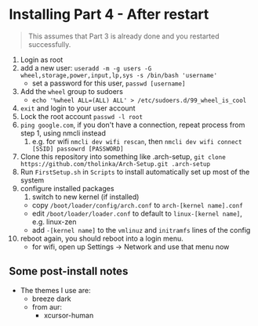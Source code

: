 # Installing Part 4 - After restart

> This assumes that Part 3 is already done and you restarted successfully.

1. Login as root
2. add a new user: `useradd -m -g users -G wheel,storage,power,input,lp,sys -s /bin/bash 'username'`
    * set a password for this user, `passwd [username]`
3. Add the `wheel` group to sudoers
   * `echo '%wheel ALL=(ALL) ALL' > /etc/sudoers.d/99_wheel_is_cool`
4. `exit` and login to your user account
5. Lock the root account `passwd -l root`
6. `ping google.com`, if you don't have a connection, repeat process from step 1, using nmcli instead
   1. e.g. for wifi `nmcli dev wifi rescan`, then `nmcli dev wifi connect [SSID] passowrd [PASSWORD]`
7. Clone this repository into something like .arch-setup, `git clone https://github.com/tholinka/Arch-Setup.git .arch-setup`
8. Run `FirstSetup.sh` in `Scripts` to install automatically set up most of the system
9. configure installed packages
    1. switch to new kernel (if installed)
      * copy `/boot/loader/config/arch.conf` to `arch-[kernel name].conf`
      * edit `/boot/loader/loader.conf` to default to `linux-[kernel name]`, e.g. linux-zen
      * add `-[kernel name]` to the `vmlinuz` and `initramfs` lines of the config
10. reboot again, you should reboot into a login menu.
    * for wifi, open up Settings -> Network and use that menu now

## Some post-install notes

* The themes I use are:
  * breeze dark
  * from aur:
    * xcursor-human
